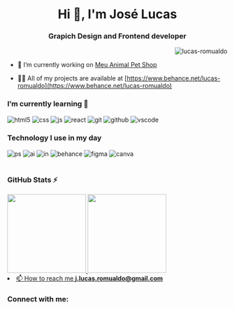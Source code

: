 <!--
**lucas-romualdo/lucas-romualdo** is a ✨ _special_ ✨ repository because its `README.md` (this file) appears on your GitHub profile.

Here are some ideas to get you started:

- 🔭 I’m currently working on ...
- 🌱 I’m currently learning ...
- 👯 I’m looking to collaborate on ...
- 🤔 I’m looking for help with ...
- 💬 Ask me about ...
- 📫 How to reach me: ...
- 😄 Pronouns: ...
- ⚡ Fun fact: ...
-->
<h1 align="center">Hi 👋, I'm José Lucas</h1>
<h3 align="center">Grapich Design and Frontend developer</h3>

<p align="right"> <img src="https://komarev.com/ghpvc/?username=lucas-romualdo&label=Profile%20views&color=0e75b6&style=flat" alt="lucas-romualdo" /> </p>

- 🔭 I’m currently working on [Meu Animal Pet Shop](https://github.com/lucas-romualdo/meuanimalpetshop)

- 👨‍💻 All of my projects are available at [https://www.behance.net/lucas-romualdo](https://www.behance.net/lucas-romualdo)
 

### I’m currently learning 🌱
<div>
<img align="center" alt="html5" src="https://img.shields.io/badge/HTML5-E34F26?style=for-the-badge&logo=html5&logoColor=white" />
<img align="center" alt="css" src="https://img.shields.io/badge/CSS3-1572B6?style=for-the-badge&logo=css3&logoColor=white" />
<img align="center" alt="js" src="https://img.shields.io/badge/JavaScript-F7DF1E?style=for-the-badge&logo=javascript&logoColor=black" />
<img align="center" alt="react" src="https://img.shields.io/badge/React-20232A?style=for-the-badge&logo=react&logoColor=61DAFB" />
<img align="center" alt="git" src="https://img.shields.io/badge/git-%23F05033.svg?style=for-the-badge&logo=git&logoColor=white" />
<img align="center" alt="github" src="https://img.shields.io/badge/github-%23121011.svg?style=for-the-badge&logo=github&logoColor=white" />
<img align="center" alt="vscode" src="https://img.shields.io/badge/VS%20Code-0078d7.svg?style=for-the-badge&logo=visual-studio-code&logoColor=white" />
</div>

### Technology I use in my day 

<div style="display: inline_block">

<img align="center" alt="ps" src="https://img.shields.io/badge/Adobe%20Photoshop-31A8FF?style=for-the-badge&logo=Adobe%20Photoshop&logoColor=black" />
<img align="center" alt="ai" src="https://img.shields.io/badge/Adobe%20Illustrator-FF9A00?style=for-the-badge&logo=adobe%20illustrator&logoColor=white" />
<img align="center" alt="in" src="https://img.shields.io/badge/Adobe%20InDesign-FF3366?style=for-the-badge&logo=Adobe%20InDesign&logoColor=white" />
<img align="center" alt="behance" src="https://img.shields.io/badge/Behance-0054F7?style=for-the-badge&logo=behance&logoColor=white">
<img align="center" alt="figma" src="https://img.shields.io/badge/Figma-F24E1E?style=for-the-badge&logo=figma&logoColor=white" />
<img align="center" alt="canva" src="https://img.shields.io/badge/Canva-%2300C4CC.svg?&style=for-the-badge&logo=Canva&logoColor=white"/> 
</div><br/>

### GitHub Stats ⚡
<div>
<a href="https://github.com/lbguilherme">
<img height="180em" src="https://github-readme-stats.vercel.app/api/top-langs/?username=lucas-romualdo&layout=compact&langs_count=7&theme=dracula"/>
<img height="180em" src="https://github-readme-stats.vercel.app/api?username=lucas-romualdo&show_icons=true&theme=dracula&include_all_commits=true&count_private=true"/>
</div

- 📫 How to reach me **j.lucas.romualdo@gmail.com**
<h3 align="left">Connect with me:</h3>
<p align="left">
  <a href="#" title="Gmail"target="_blank>
  <img src="https://img.shields.io/badge/-Gmail-FF0000?style=flat-square&labelColor=FF0000&logo=gmail&logoColor=white&link=LINK-DO-SEU-GMAIL" alt="Gmail"/></a>
  <a href="#" title="LinkedIn"target="_blank>
  <img src="https://img.shields.io/badge/-Linkedin-0e76a8?style=flat-square&logo=Linkedin&logoColor=white&link=LINK-DO-SEU-LINKEDIN" alt="LinkedIn"/></a>
  <a href="#" title="WhatsApp"target="_blank>
  <img src="https://img.shields.io/badge/-WhatsApp-25d366?style=flat-square&labelColor=25d366&logo=whatsapp&logoColor=white&link=API-DO-SEU-WHATSAPP" alt="WhatsApp"/></a>
  <a href="#" title="Facebook"target="_blank>
  <img src="https://img.shields.io/badge/-Facebook-3b5998?style=flat-square&labelColor=3b5998&logo=facebook&logoColor=white&link=LINK-DO-SEU-FACEBOOK" alt="Facebook"/></a>
  <a href="#" title="Instagram"target="_blank>
  <img src="https://img.shields.io/badge/-Instagram-DF0174?style=flat-square&labelColor=DF0174&logo=instagram&logoColor=white&link=LINK-DO-SEU-INSTAGRAM" alt="Instagram"/></a>
</p>
